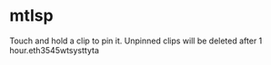 # mtlsp
Touch and hold a clip to pin it. Unpinned clips will be deleted after 1 hour.eth3545wtsysttyta
